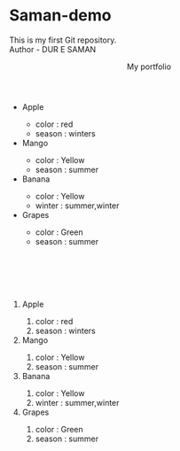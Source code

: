 # Saman-demo
This is my first Git repository.
<br>
Author - DUR E SAMAN
<!DOCTYPE html>
<html>
<head>
    <title>My Profile</title>
</head>
<body>
    <header>My portfolio
    </header>
    <main>
        <ul>                                                    
            <li>Apple</li>                                             
            <ul>                                                   
                <li>color : red</li>                            
                <li>season : winters</li>                         
            </ul>                                                   
            <li>Mango</li>                                          
            <ul>                                               
                <li>color : Yellow</li>                           
                <li>season : summer</li>                           
            </ul>                                              
            <li>Banana</li>                                          
            <ul>                                                  
                <li>color : Yellow</li>                              
                <li>winter : summer,winter</li>                      
            </ul>                                                  
            <li>Grapes</li>                                        
            <ul>                                                    
                <li>color : Green</li>                            
                <li>season : summer</li>                            
            </ul>                                                    
        </ul>                                                        
<br/>
<br/>
<br/>
<br/>
<ol>                                                    
            <li>Apple</li>                                             
            <ol>                                                   
                <li>color : red</li>                            
                <li>season : winters</li>                         
            </ol>                                                   
            <li>Mango</li>                                          
            <ol>                                               
                <li>color : Yellow</li>                           
                <li>season : summer</li>                           
            </ol>                                              
            <li>Banana</li>                                          
            <ol>                                                  
                <li>color : Yellow</li>                              
                <li>winter : summer,winter</li>                      
            </ol>                                                  
            <li>Grapes</li>                                        
            <ol>                                                    
                <li>color : Green</li>                            
                <li>season : summer</li>                            
            </ol>                                                    
        </ol>             
    </main>
</body>
</html>
